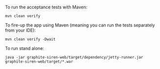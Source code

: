 To run the acceptance tests with Maven:

```
mvn clean verify
```

To fire-up the app using Maven (meaning you can run the tests separately from your IDE):

```
mvn clean verify -Dwait
```

To run stand alone:

```
java -jar graphite-siren-web/target/dependency/jetty-runner.jar graphite-siren-web/target/*.war
```
